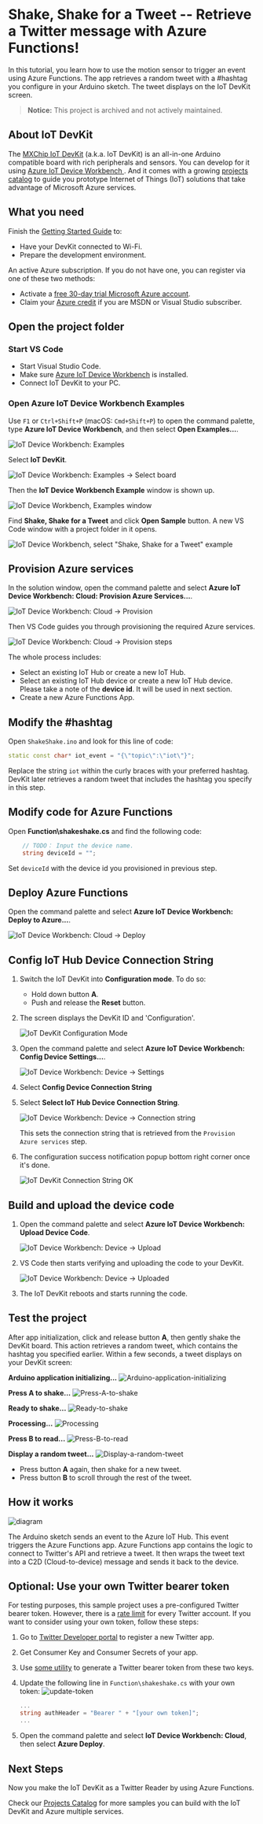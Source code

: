 # Shake, Shake for a Tweet -- Retrieve a Twitter message with Azure Functions!

In this tutorial, you learn how to use the motion sensor to trigger an event using Azure Functions. The app retrieves a random tweet with a #hashtag you configure in your Arduino sketch. The tweet displays on the IoT DevKit screen.

> **Notice:** This project is archived and not actively maintained.

## About IoT DevKit

The [MXChip IoT DevKit](https://aka.ms/iot-devkit) (a.k.a. IoT DevKit) is an all-in-one Arduino compatible board with rich peripherals and sensors. You can develop for it using [Azure IoT Device Workbench ](https://aka.ms/azure-iot-workbench). And it comes with a growing [projects catalog](https://aka.ms/devkit/project-catalog) to guide you prototype Internet of Things (IoT) solutions that take advantage of Microsoft Azure services.

## What you need

Finish the [Getting Started Guide](./devkit-get-started.md) to:

- Have your DevKit connected to Wi-Fi.
- Prepare the development environment.

An active Azure subscription. If you do not have one, you can register via one of these two methods:

- Activate a [free 30-day trial Microsoft Azure account](https://azure.microsoft.com/free/).
- Claim your [Azure credit](https://azure.microsoft.com/pricing/member-offers/msdn-benefits-details/) if you are MSDN or Visual Studio subscriber.

## Open the project folder

### Start VS Code

- Start Visual Studio Code.
- Make sure [Azure IoT Device Workbench](https://marketplace.visualstudio.com/items?itemName=vsciot-vscode.vscode-iot-workbench) is installed.
- Connect IoT DevKit to your PC.

### Open Azure IoT Device Workbench Examples

Use `F1` or `Ctrl+Shift+P` (macOS: `Cmd+Shift+P`) to open the command palette, type **Azure IoT Device Workbench**, and then select **Open Examples...**.

![IoT Device Workbench: Examples](media/iot-workbench-examples-cmd.png)

Select **IoT DevKit**.

![IoT Device Workbench: Examples -> Select board](media/iot-workbench-examples-board.png)

Then the **IoT Device Workbench Example** window is shown up.

![IoT Device Workbench, Examples window](media/iot-workbench-examples.png)

Find **Shake, Shake for a Tweet** and click **Open Sample** button. A new VS Code window with a project folder in it opens.

![IoT Device Workbench, select "Shake, Shake for a Tweet" example](media/iot-devkit-shakeshake/iot-workbench-example.png)

## Provision Azure services

In the solution window, open the command palette and select **Azure IoT Device Workbench: Cloud: Provision Azure Services...**.

![IoT Device Workbench: Cloud -> Provision](media/iot-workbench-cloud-provision.png)

Then VS Code guides you through provisioning the required Azure services.

![IoT Device Workbench: Cloud -> Provision steps](media/iot-workbench-cloud-provision-steps3.png)

The whole process includes:

- Select an existing IoT Hub or create a new IoT Hub.
- Select an existing IoT Hub device or create a new IoT Hub device. Please take a note of the **device id**. It will be used in next section.  
- Create a new Azure Functions App.

## Modify the #hashtag

Open `ShakeShake.ino` and look for this line of code:

```cpp
static const char* iot_event = "{\"topic\":\"iot\"}";
```

Replace the string `iot` within the curly braces with your preferred hashtag. DevKit later retrieves a random tweet that includes the hashtag you specify in this step.

## Modify code for Azure Functions
Open **Function\shakeshake.cs** and find the following code:
```csharp
    // TODO： Input the device name.
    string deviceId = "";
```

Set `deviceId` with the device id you provisioned in previous step.

## Deploy Azure Functions

Open the command palette and select **Azure IoT Device Workbench: Deploy to Azure...**.

![IoT Device Workbench: Cloud -> Deploy](media/iot-workbench-cloud-deploy.png)

## Config IoT Hub Device Connection String

1. Switch the IoT DevKit into **Configuration mode**. To do so:

   - Hold down button **A**.
   - Push and release the **Reset** button.

2. The screen displays the DevKit ID and 'Configuration'.

   ![IoT DevKit Configuration Mode](media/devkit-configuration-mode.png) 

3. Open the command palette and select **Azure IoT Device Workbench: Config Device Settings...**.

   ![IoT Device Workbench: Device -> Settings](media/iot-workbench-device-settings.png)

4. Select **Config Device Connection String**

5. Select **Select IoT Hub Device Connection String**.

   ![IoT Device Workbench: Device -> Connection string](media/iot-workbench-device-string1.png)

   This sets the connection string that is retrieved from the `Provision Azure services` step.

6. The configuration success notification popup bottom right corner once it's done.

   ![IoT DevKit Connection String OK](media/iot-workbench-connection-done.png) 

## Build and upload the device code

1. Open the command palette and select **Azure IoT Device Workbench: Upload Device Code**.

   ![IoT Device Workbench: Device -> Upload](media/iot-workbench-device-upload.png)

2. VS Code then starts verifying and uploading the code to your DevKit.

   ![IoT Device Workbench: Device -> Uploaded](media/iot-devkit-shakeshake/iot-workbench-device-uploaded.png)

3. The IoT DevKit reboots and starts running the code.

## Test the project

After app initialization, click and release button **A**, then gently shake the DevKit board. This action retrieves a random tweet, which contains the hashtag you specified earlier. Within a few seconds, a tweet displays on your DevKit screen:

**Arduino application initializing...**
![Arduino-application-initializing](media/iot-devkit-shakeshake/devkit-result-1.png)

**Press A to shake...**
![Press-A-to-shake](media/iot-devkit-shakeshake/devkit-result-2.png)

**Ready to shake...**
![Ready-to-shake](media/iot-devkit-shakeshake/devkit-result-3.png)

**Processing...**
![Processing](media/iot-devkit-shakeshake/devkit-result-4.png)

**Press B to read...**
![Press-B-to-read](media/iot-devkit-shakeshake/devkit-result-5.png)

**Display a random tweet...**
![Display-a-random-tweet](media/iot-devkit-shakeshake/devkit-result-6.png)

- Press button **A** again, then shake for a new tweet.
- Press button **B** to scroll through the rest of the tweet.

## How it works

![diagram](media/iot-devkit-shakeshake/devkit-diagram.png)

The Arduino sketch sends an event to the Azure IoT Hub. This event triggers the Azure Functions app. Azure Functions app contains the logic to connect to Twitter's API and retrieve a tweet. It then wraps the tweet text into a C2D (Cloud-to-device) message and sends it back to the device.

## Optional: Use your own Twitter bearer token

For testing purposes, this sample project uses a pre-configured Twitter bearer token. However, there is a [rate limit](https://dev.twitter.com/rest/reference/get/search/tweets) for every Twitter account. If you want to consider using your own token, follow these steps:

1. Go to [Twitter Developer portal](https://dev.twitter.com/) to register a new Twitter app.

2. Get Consumer Key and Consumer Secrets of your app.

3. Use [some utility](https://gearside.com/nebula/utilities/twitter-bearer-token-generator/) to generate a Twitter bearer token from these two keys.

4. Update the following line in `Function\shakeshake.cs` with your own token:
![update-token](media/iot-devkit-shakeshake/update-twitter-token.jpg)


	```csharp
	...
	string authHeader = "Bearer " + "[your own token]";
	...
	```


5. Open the command palette and select **IoT Device Workbench: Cloud**, then select **Azure Deploy**.

## Next Steps

Now you make the IoT DevKit as a Twitter Reader by using Azure Functions.

Check our [Projects Catalog](https://aka.ms/devkit/project-catalog) for more samples you can build with the IoT DevKit and Azure multiple services.
